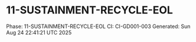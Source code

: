 # 11-SUSTAINMENT-RECYCLE-EOL
Phase: 11-SUSTAINMENT-RECYCLE-EOL
CI: CI-GD001-003
Generated: Sun Aug 24 22:41:21 UTC 2025
